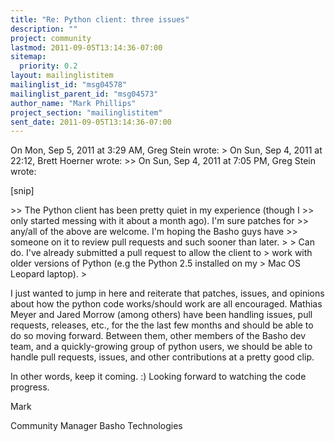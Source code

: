 ```yaml
---
title: "Re: Python client: three issues"
description: ""
project: community
lastmod: 2011-09-05T13:14:36-07:00
sitemap:
  priority: 0.2
layout: mailinglistitem
mailinglist_id: "msg04578"
mailinglist_parent_id: "msg04573"
author_name: "Mark Phillips"
project_section: "mailinglistitem"
sent_date: 2011-09-05T13:14:36-07:00
---
```



On Mon, Sep 5, 2011 at 3:29 AM, Greg Stein  wrote:
&gt; On Sun, Sep 4, 2011 at 22:12, Brett Hoerner  wrote:
&gt;&gt; On Sun, Sep 4, 2011 at 7:05 PM, Greg Stein  wrote:

[snip]

&gt;&gt; The Python client has been pretty quiet in my experience (though I
&gt;&gt; only started messing with it about a month ago). I'm sure patches for
&gt;&gt; any/all of the above are welcome. I'm hoping the Basho guys have
&gt;&gt; someone on it to review pull requests and such sooner than later.
&gt;
&gt; Can do. I've already submitted a pull request to allow the client to
&gt; work with older versions of Python (e.g the Python 2.5 installed on my
&gt; Mac OS Leopard laptop).
&gt;

I just wanted to jump in here and reiterate that patches, issues, and
opinions about how the python code works/should work are all
encouraged. Mathias Meyer and Jared Morrow (among others) have been
handling issues, pull requests, releases, etc., for the the last few
months and should be able to do so moving forward. Between them, other
members of the Basho dev team, and a quickly-growing group of python
users, we should be able to handle pull requests, issues, and other
contributions at a pretty good clip.

In other words, keep it coming. :) Looking forward to watching the
code progress.

Mark

Community Manager
Basho Technologies


